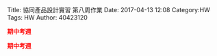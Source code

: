 Title: 協同產品設計實習 第八周作業
Date: 2017-04-13 12:08
Category:HW
Tags: HW
Author: 40423120 

<b><font color="red">期中考週</font></b>

<!-- PELICAN_END_SUMMARY -->


<b><font color="red">期中考週</font></b>





